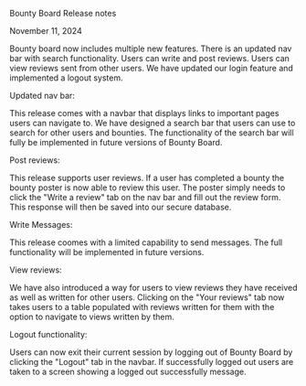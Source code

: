 Bounty Board Release notes

November 11, 2024

Bounty board now includes multiple new features. There is an updated nav
bar with search functionality. Users can write and post reviews. Users
can view reviews sent from other users. We have updated our login
feature and implemented a logout system.

Updated nav bar:

This release comes with a navbar that displays links to important pages
users can navigate to. We have designed a search bar that users can use
to search for other users and bounties. The functionality of the search
bar will fully be implemented in future versions of Bounty Board.

Post reviews:

This release supports user reviews. If a user has completed a bounty the
bounty poster is now able to review this user. The poster simply needs
to click the "Write a review" tab on the nav bar and fill out the review
form. This response will then be saved into our secure database.

Write Messages:

This release coomes with a limited capability to send messages. The full 
functionality will be implemented in future versions.

View reviews:

We have also introduced a way for users to view reviews they have
received as well as written for other users. Clicking on the "Your
reviews" tab now takes users to a table populated with reviews written
for them with the option to navigate to views written by them.

Logout functionality:

Users can now exit their current session by logging out of Bounty Board
by clicking the "Logout" tab in the navbar. If successfully logged out
users are taken to a screen showing a logged out successfully message.
